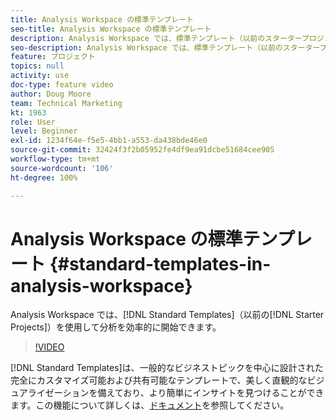 ```yaml
---
title: Analysis Workspace の標準テンプレート
seo-title: Analysis Workspace の標準テンプレート
description: Analysis Workspace では、標準テンプレート（以前のスタータープロジェクト）を使用して分析を効率的に開始できます。
seo-description: Analysis Workspace では、標準テンプレート（以前のスタータープロジェクト）を使用して分析を効率的に開始できます。
feature: プロジェクト
topics: null
activity: use
doc-type: feature video
author: Doug Moore
team: Technical Marketing
kt: 1963
role: User
level: Beginner
exl-id: 1234f64e-f5e5-4bb1-a553-da438bde46e0
source-git-commit: 32424f3f2b05952fe4df9ea91dcbe51684cee905
workflow-type: tm+mt
source-wordcount: '106'
ht-degree: 100%

---
```


# Analysis Workspace の標準テンプレート {#standard-templates-in-analysis-workspace}

Analysis Workspace では、[!DNL Standard Templates]（以前の[!DNL Starter Projects]）を使用して分析を効率的に開始できます。

>[!VIDEO](https://video.tv.adobe.com/v/23960/?quality=12)

[!DNL Standard Templates]は、一般的なビジネストピックを中心に設計された完全にカスタマイズ可能および共有可能なテンプレートで、美しく直観的なビジュアライゼーションを備えており、より簡単にインサイトを見つけることができます。この機能について詳しくは、[ドキュメント](https://marketing.adobe.com/resources/help/ja_JP/analytics/analysis-workspace/starter_projects.html)を参照してください。
